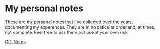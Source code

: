 # My personal notes

These are my personal notes that I've collected over the years, documenting my experences. They are in no paticular order and, at times, not complete. Feel free to use them but use at your own risk.

[GIT Notes](documents/git_notes.md)
